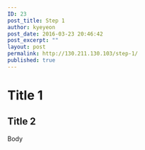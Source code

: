 ```yaml
---
ID: 23
post_title: Step 1
author: kyeyeon
post_date: 2016-03-23 20:46:42
post_excerpt: ""
layout: post
permalink: http://130.211.130.103/step-1/
published: true
---
```

# Title 1

## Title 2

Body